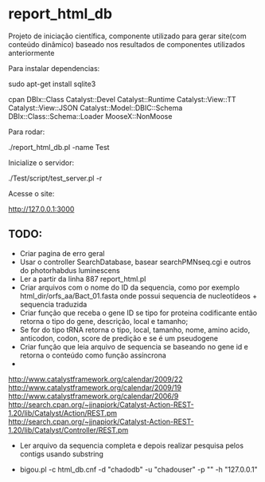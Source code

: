 # report_html_db
Projeto de iniciação científica, componente utilizado para gerar site(com conteúdo dinâmico) baseado nos resultados de componentes utilizados anteriormente

Para instalar dependencias:

sudo apt-get install sqlite3

cpan DBIx::Class Catalyst::Devel Catalyst::Runtime Catalyst::View::TT Catalyst::View::JSON Catalyst::Model::DBIC::Schema  DBIx::Class::Schema::Loader MooseX::NonMoose

Para rodar:

./report_html_db.pl -name Test

Inicialize o servidor:

./Test/script/test_server.pl -r
  
Acesse o site:

http://127.0.0.1:3000


TODO:
-
-	Criar pagina de erro geral
-	Usar o controller SearchDatabase, basear searchPMNseq.cgi e outros do photorhabdus luminescens
-	Ler a partir da linha 887 report_html.pl
-	Criar arquivos com o nome do ID da sequencia, como por exemplo html_dir/orfs_aa/Bact_01.fasta onde possui sequencia de nucleotídeos + sequencia traduzida
-	Criar função que receba o gene ID se tipo for proteina codificante então retorna o tipo do gene, descrição, local e tamanho;
-	Se for do tipo tRNA retorna o tipo, local, tamanho, nome, amino acido, anticodon, codon, score de predição e se é um pseudogene
-	Criar função que leia arquivo de sequencia se baseando no gene id e retorna o conteúdo como função assíncrona 
-	

http://www.catalystframework.org/calendar/2009/22
http://www.catalystframework.org/calendar/2009/19
http://www.catalystframework.org/calendar/2006/9
http://search.cpan.org/~jjnapiork/Catalyst-Action-REST-1.20/lib/Catalyst/Action/REST.pm
http://search.cpan.org/~jjnapiork/Catalyst-Action-REST-1.20/lib/Catalyst/Controller/REST.pm


-	Ler arquivo da sequencia completa e depois realizar pesquisa pelos contigs usando substring

-	bigou.pl -c html_db.cnf -d "chadodb" -u "chadouser" -p "" -h "127.0.0.1"
